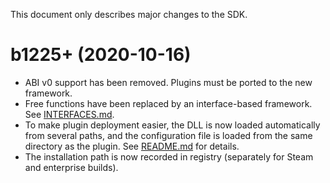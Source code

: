 This document only describes major changes to the SDK.

# b1225+ (2020-10-16)

- ABI v0 support has been removed. Plugins must be ported to the new framework.
- Free functions have been replaced by an interface-based framework. See [INTERFACES.md](INTERFACES.md).
- To make plugin deployment easier, the DLL is now loaded automatically from several paths, and the configuration
  file is loaded from the same directory as the plugin. See [README.md](README.md) for details.
- The installation path is now recorded in registry (separately for Steam and enterprise builds).
